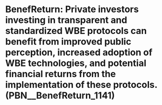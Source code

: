 # BenefReturn: __Private investors investing in transparent and standardized WBE protocols can benefit from improved public perception, increased adoption of WBE technologies, and potential financial returns from the implementation of these protocols.__ (PBN__BenefReturn_1141)

